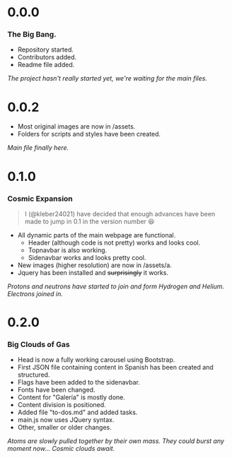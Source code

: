 # 0.0.0
### The Big Bang.
- Repository started.
- Contributors added.
- Readme file added.

_The project hasn't really started yet, we're waiting for the main files._

# 0.0.2
- Most original images are now in /assets.
- Folders for scripts and styles have been created.

_Main file finally here._

# 0.1.0
### Cosmic Expansion
> I (@kleber24021) have decided that enough advances have been made to jump in 0.1 in the version number :laughing:

- All dynamic parts of the main webpage are functional.
  - Header (although code is not pretty) works and looks cool.
  - Topnavbar is also working.
  - Sidenavbar works and looks pretty cool.
- New images (higher resolution) are now in /assets/a.
- Jquery has been installed and ~~surprisingly~~ it works.

_Protons and neutrons have started to join and form Hydrogen and Helium. Electrons joined in._

# 0.2.0
### Big Clouds of Gas
- Head is now a fully working carousel using Bootstrap.
- First JSON file containing content in Spanish has been created and structured.
- Flags have been added to the sidenavbar.
- Fonts have been changed.
- Content for "Galería" is mostly done.
- Content division is positioned.
- Added file "to-dos.md" and added tasks.
- main.js now uses JQuery syntax.
- Other, smaller or older changes.

_Atoms are slowly pulled together by their own mass. They could burst any moment now... Cosmic clouds await._
